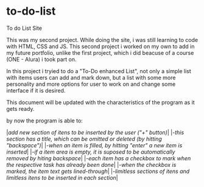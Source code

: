 # to-do-list
To do List Site

This was my second project. While doing the site, i was still learning to code with HTML, CSS and JS. This second project i worked on my own to add in my future portfolio, unlike the first project, which i did beacuse of a course (ONE - Alura) i took part on.

In this project i tryied to do a "To-Do enhanced List", not only a simple list with items users can add and mark down, but a list with some more personality and more options for user to work on and change some interface if it is desired.

This document will be updated with the characteristics of the program as it gets ready.

by now the program is able to:

|*add new section of itens to be inserted by the user ("+" button)*|
|*-this section has a title, which can be omitted or deleted (by hitting "backspace")*|
|*-when an item is filled, by hitting "enter" a new item is inserted*|
|*-if a item area is empty, it is suposed to be automatically removed by hiting backspace*|
|*-each item has a checkbox to mark when the respective task has already been done*|
|*-when the checkbox is marked, the item text gets lined-through*|
|*-limitless sections of itens and limitless itens to be inserted in each section*|
